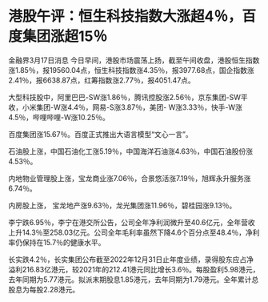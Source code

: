 # 港股午评：恒生科技指数大涨超4％，百度集团涨超15％

金融界3月17日消息
今日早间，港股市场震荡上扬，截至午间收盘，港股恒生指数涨1.85％，报19560.04点，恒生科技指数涨4.35％，报3977.68点，国企指数涨2.41％，报6638.87点，红筹指数涨2.77％，报4051.47点。

大型科技股中，阿里巴巴-SW涨1.86％，腾讯控股涨2.56％，京东集团-SW平收，小米集团-W涨4.4％，网易-S涨3.87％，美团-
W涨3.33％，快手-W涨4.5％，哔哩哔哩-W涨10.25％。

百度集团涨15.67％。百度正式推出大语言模型“文心一言”。

石油股上涨，中国石油化工涨5.19％，中国海洋石油涨4.63％，中国石油股份涨4.53％。

内地物业管理股上涨，宝龙商业涨7.06％，合景悠活涨7.19％，旭辉永升服务涨6.74％。

内房股上涨， 宝龙地产涨9.63％，龙光集团涨11.96％，碧桂园涨9.13％。

李宁跌6.95％，李宁在港交所公告，公司全年净利润微升至40.6亿元，全年营收上升14.3％至258.03亿元。公司全年毛利率虽然下降4.6个百分点至48.4％，净利率仍保持在15.7％的健康水平。

长实跌4.2％，长实集团公布截至2022年12月31日止年度业绩，录得股东应占净溢利216.83亿港元，较2021年的212.41港元同比增长3.6％。每股盈利5.98港元，去年同期为5.77港元。拟派末期股息1.85港元，去年同期为1.79港元。全年累计总股息为每股2.28港元。

